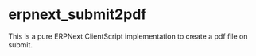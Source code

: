 # erpnext_submit2pdf
This is a pure ERPNext ClientScript implementation to create a pdf file on submit.
